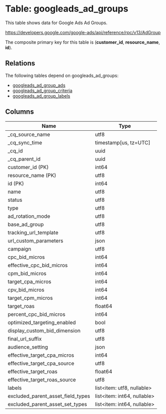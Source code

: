 # Table: googleads_ad_groups

This table shows data for Google Ads Ad Groups.

https://developers.google.com/google-ads/api/reference/rpc/v13/AdGroup

The composite primary key for this table is (**customer_id**, **resource_name**, **id**).

## Relations

The following tables depend on googleads_ad_groups:
  - [googleads_ad_group_ads](googleads_ad_group_ads)
  - [googleads_ad_group_criteria](googleads_ad_group_criteria)
  - [googleads_ad_group_labels](googleads_ad_group_labels)

## Columns

| Name          | Type          |
| ------------- | ------------- |
|_cq_source_name|utf8|
|_cq_sync_time|timestamp[us, tz=UTC]|
|_cq_id|uuid|
|_cq_parent_id|uuid|
|customer_id (PK)|int64|
|resource_name (PK)|utf8|
|id (PK)|int64|
|name|utf8|
|status|utf8|
|type|utf8|
|ad_rotation_mode|utf8|
|base_ad_group|utf8|
|tracking_url_template|utf8|
|url_custom_parameters|json|
|campaign|utf8|
|cpc_bid_micros|int64|
|effective_cpc_bid_micros|int64|
|cpm_bid_micros|int64|
|target_cpa_micros|int64|
|cpv_bid_micros|int64|
|target_cpm_micros|int64|
|target_roas|float64|
|percent_cpc_bid_micros|int64|
|optimized_targeting_enabled|bool|
|display_custom_bid_dimension|utf8|
|final_url_suffix|utf8|
|audience_setting|json|
|effective_target_cpa_micros|int64|
|effective_target_cpa_source|utf8|
|effective_target_roas|float64|
|effective_target_roas_source|utf8|
|labels|list<item: utf8, nullable>|
|excluded_parent_asset_field_types|list<item: int64, nullable>|
|excluded_parent_asset_set_types|list<item: int64, nullable>|